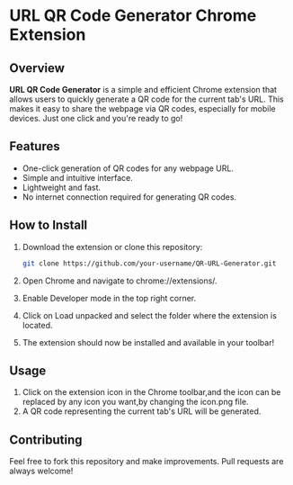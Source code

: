 # URL QR Code Generator Chrome Extension

## Overview

**URL QR Code Generator** is a simple and efficient Chrome extension that allows users to quickly generate a QR code for the current tab's URL. This makes it easy to share the webpage via QR codes, especially for mobile devices. Just one click and you're ready to go!

## Features

- One-click generation of QR codes for any webpage URL.
- Simple and intuitive interface.
- Lightweight and fast.
- No internet connection required for generating QR codes.

## How to Install

1. Download the extension or clone this repository:
   ```bash
   git clone https://github.com/your-username/QR-URL-Generator.git


2. Open Chrome and navigate to chrome://extensions/.

3. Enable Developer mode in the top right corner.

4. Click on Load unpacked and select the folder where the extension is located.
 
5. The extension should now be installed and available in your toolbar!

## Usage
1. Click on the extension icon in the Chrome toolbar,and the icon can be replaced by any icon you want,by changing the icon.png file.
2. A QR code representing the current tab's URL will be generated.

## Contributing
Feel free to fork this repository and make improvements. Pull requests are always welcome!